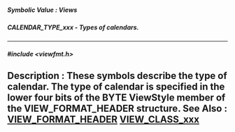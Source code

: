 ##### Symbolic Value : Views
##### CALENDAR_TYPE_xxx - Types of calendars.
---
##### #include <viewfmt.h>
**Description :**
These symbols describe the type of calendar.  The type of calendar is specified 
in the lower four bits of the BYTE ViewStyle member of the VIEW_FORMAT_HEADER 
structure.
**See Also :**
[VIEW_FORMAT_HEADER](D:/md_files/VIEW_FORMAT_HEADER.md)
[VIEW_CLASS_xxx](D:/md_files/VIEW_CLASS_xxx.md)
---
